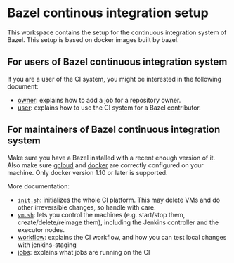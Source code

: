 # Bazel continous integration setup

This workspace contains the setup for the continuous integration
system of Bazel. This setup is based on docker images built by bazel.

## For users of Bazel continuous integration system

If you are a user of the CI system, you might be interested in the
following document:

* [owner](docs/owner.md): explains how to add a job for a repository
  owner.
* [user](docs/user.md): explains how to use the CI system for a Bazel
  contributor.

## For maintainers of Bazel continuous integration system

Make sure you have a Bazel installed with a recent enough version of
it. Also make sure [gcloud](https://cloud.google.com/sdk/) and
[docker](https://www.docker.com) are correctly configured on your
machine. Only docker version 1.10 or later is supported.

More documentation:

* [`init.sh`](docs/init.md): initializes the whole CI platform. This
  may delete VMs and do other irreversible changes, so handle with
  care.
* [`vm.sh`](docs/machines.md): lets you control the machines
  (e.g. start/stop them, create/delete/reimage them), including
  the Jenkins controller and the executor nodes.
* [workflow](docs/workflow.md): explains the CI workflow, and
  how you can test local changes with jenkins-staging
* [jobs](docs/jobs.md): explains what jobs are running on the CI
